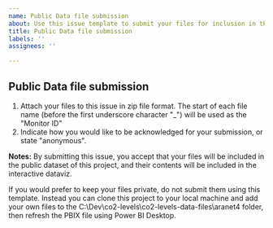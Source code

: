 ```yaml
---
name: Public Data file submission
about: Use this issue template to submit your files for inclusion in the public dataset.
title: Public Data file submission
labels: ''
assignees: ''

---
```


## Public Data file submission

1. Attach your files to this issue in zip file format. The start of each file name (before the first underscore character "_") will be used as the "Monitor ID"
2. Indicate how you would like to be acknowledged for your submission, or state "anonymous".

**Notes:**
By submitting this issue, you accept that your files will be included in the public dataset of this project, and their contents will be included in the interactive dataviz.

If you would prefer to keep your files private, do not submit them using this template. Instead you can clone this project to your local machine and add your own files to the C:\Dev\co2-levels\co2-levels-data-files\aranet4 folder, then refresh the PBIX file using Power BI Desktop.
